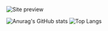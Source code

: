 ![Site preview](https://i.ibb.co/RpmbtWJ/git-background.png)


![Anurag's GitHub stats](https://github-readme-stats.vercel.app/api?username=imedcherfaoui&show_icons=true&theme=radical) 
![Top Langs](https://github-readme-stats.vercel.app/api/top-langs/?username=imedcherfaoui&layout=compact)
<!--
**imedcherfaoui/imedcherfaoui** is a ✨ _special_ ✨ repository because its `README.md` (this file) appears on your GitHub profile.

Here are some ideas to get you started:

- 🔭 I’m currently working on ...
- 🌱 I’m currently learning ...
- 👯 I’m looking to collaborate on ...
- 🤔 I’m looking for help with ...
- 💬 Ask me about ...
- 📫 How to reach me: ...
- 😄 Pronouns: ...
- ⚡ Fun fact: ...
-->
